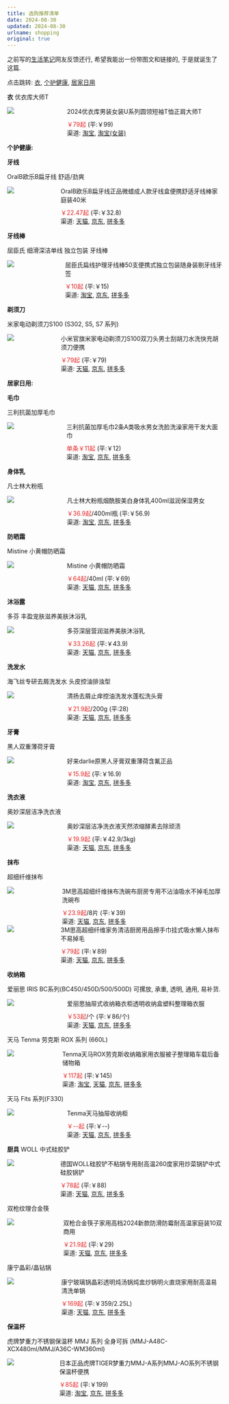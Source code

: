 ```yaml
---
title: 选购推荐清单
date: 2024-08-30
updated: 2024-08-30
urlname: shopping
original: true
---
```

之前写的[生活笔记](/post/life-notes)网友反馈还行, 希望我能出一份带图文和链接的, 于是就诞生了这篇.
<!--more-->
点击跳转: [衣](#衣), [个护健康](#个护健康), [居家日用](#居家日用)

<div id="衣"/>

**衣**
优衣库大师T
<div style="display: flex;">
  <div style="width: 130px;">
    <img src="/picture/2024-08-30_10-12-49.jpg">
  </div>
  <div style="padding-left: 10px">
    <div>2024优衣库男装女装U系列圆领短袖T恤正肩大师T</div>
    <div style="margin-top: 10px"><span style="color:#e62828">￥79起</span> (平:￥99)</div>
    <div >渠道: <a href="https://uland.taobao.com/coupon/edetail?e=6dZBLCEqU%2BulhHvvyUNXZfh8CuWt5YH5OVuOuRD5gLJMmdsrkidbOUV9IBA4kmjLxk%2BeBis4XAxHr%2FRcavd77GG5nSY4RdGD%2FkqQx6o0RmYaR1JpsBnrDynKNDH3y%2Bweuxuj0qbV0sS4bVlo0QJT9KkZQi7JkfSgQ9QCyZlHKF%2BOOiX2Bc1NdUPXNp9l2fVz4f0HIhfRlCfK%2FkUHLifSs7niWF9jicFOo02EkWgRm1LQHYnBV6egeLea1xV7%2BxAwBEoaIN4Ose5WvcM5XKTP%2Bpy2gzo744YQc1UTgFTnIfHxQhUgHt4YlKIyoh%2FWg%2FEukj7DNgliTXCdSoYdoEE2iA%3D%3D&traceId=213de2a117249929983143322e6e83&union_lens=lensId%3APUB%401724992988%40213f33f2_0ebf_191a1982511_e285%40026qGRI0Mw4uKMcTdsCmo13V%40eyJmbG9vcklkIjo4MDY3NCwiic3BtQiiI6Il9wb3J0YWxfdjJfcGFnZXNfcHJvbW9fZ29vZHNfaW5kZXhfaHRtIiiwiic3JjRmxvb3JJZCI6IjgwNjc0In0ie%3BtkScm%3AselectionPlaza_site_4358%3Bscm%3A1007.30148.329090.pub_search-item_6e16d125-69e0-4503-9038-bd9c52b8462b_">淘宝</a>, <a href="https://s.click.taobao.com/t?e=m%3D2%26s%3DA%2BRd9yrSoFBw4vFB6t2Z2ueEDrYVVa64g3vZOarmkFi53hKxp7mNFiR5%2BH%2FcjJJ249R3CbGBnR0FAvjU8V96Zug8%2BWZ7mGwcnYphurpnMR4Al5wSPB27UtBH5tSNdIpA8mL8HhJ3EdVrH4ks4QyiY4z4rjZDGVMAaxywkqvHLejUTBxNyFgQ2pESMSIvSnZOMN7NXhFCiymXCQW8BtBCCP1H3kv58uxWqEnqsugtWE2Ec7l%2F15dnWj9SYoR9bEUnvP47Zh1TGehvj%2Fzn19%2F9gpGZ9wPRcXV%2BQ%2FMlsmagC3RKHbfo7Z4n5BvDq7weM34jxiXvDf8DaRs%3D&union_lens=lensId%3APUB%401724992819%40216640ab_0ebd_191a19591d2_7a88%40024nPmbCWZwTYO3FPB8zFJ8I%40eyJmbG9vcklkIjo4MDY3NCwiic3BtQiiI6Il9wb3J0YWxfdjJfcGFnZXNfcHJvbW9fZ29vZHNfaW5kZXhfaHRtIiiwiic3JjRmxvb3JJZCI6IjgwNjc0In0ie%3BtkScm%3AselectionPlaza_site_4358%3Bscm%3A1007.30148.329090.pub_search-item_71372d50-6001-4c31-9082-6a1b268feea3_">淘宝(女装)</a></div>
  </div>
</div>

<div id="个护健康"/>

**个护健康:**

**牙线**

OralB欧乐B扁牙线 舒适/劲爽
<div style="display: flex;">
  <div style="width: 130px;">
    <img src="/picture/2024-08-30_17-04-36.jpg">
  </div>
  <div style="padding-left: 10px">
    <div>OralB欧乐B扁牙线正品微蜡成人款牙线盒便携舒适牙线棒家庭装40米</div>
    <div style="margin-top: 10px"><span style="color:#e62828">￥22.47起</span> (平:￥32.8)</div>
    <div >渠道: <a href="https://s.click.taobao.com/t?e=m%3D2%26s%3DBCwc4ESzEM9w4vFB6t2Z2ueEDrYVVa64YUrQeSeIhnK53hKxp7mNFiR5%2BH%2FcjJJ2sL8BDUO%2BnSEFAvjU8V96Zug8%2BWZ7mGwcnYphurpnMR4Al5wSPB27UtBH5tSNdIpA8mL8HhJ3EdVrH4ks4QyiY4z4rjZDGVMAcyMlktjGnWclU%2BGYOOENidBgjN93lgd3vFPiMfT9Ujw54VyMPJOB3%2FVCNjpKwt%2FEiM9W0eaEDcmZfb3Hox4RALTO8hVXH49zb%2FnUHMQd61%2FGCUoWt8%2BaTFFzQeSXzIFOSPuPApTfRL0sxJ6JYatRpKJn5AyUbPoV&union_lens=lensId%3APUB%401725008710%40213dbddb_0e66_191a2880cf9_970d%40026rspBxcqy74yi3cASOF1kO%40eyJmbG9vcklkIjo4MDY3NCwiic3BtQiiI6Il9wb3J0YWxfdjJfcGFnZXNfcHJvbW9fZ29vZHNfaW5kZXhfaHRtIiiwiic3JjRmxvb3JJZCI6IjgwNjc0In0ie%3BtkScm%3AselectionPlaza_site_4358%3Bscm%3A1007.30148.329090.pub_search-item_341f495f-5daf-49c6-a417-b2da0857ea19_">天猫</a>, <a href="https://union-click.jd.com/jdc?e=618%7Cpc%7C&p=JF8BARIJK1olXg4GUl5cAEoSA18IGloRWwYGVFlZCUMRAV9MRANLAjZbERscSkAJHTdNTwcKBlMdBgABFksWAmsOG18VWgIDXFhfFxJSXzI4WwgVR259FFs4bFFtRglJR1MUG1VrNFJROEonAG4KGFgXVA4FUG5tCEwnQgEIGFoWWAAGVm5cOEsRAGsJGlITVQIAXFptD0seMzRddV9BVAIDUQwOC0IVUDg4K2sWbQECXUpbegpFF2l6K2sVbQUyVF9dAEgSAW4AHVMJXQQDXVtZFEsRAGsJGlITVQYDU1ptCkoWB2Y4K2sRW3ZSHAAdDClPCghdGht9BHt_EgAffAx5ATRSEyBrHl9WNgEtaQh8RTR9K14l">京东</a>, <a href="https://mobile.yangkeduo.com/duo_coupon_landing.html?goods_id=15235175248&pid=41453169_293850628&goods_sign=E9_2oeZYrcRgBAnxwvbdstFIXwvLfkNB_Jd9NdDv52&cpsSign=CC_240830_41453169_293850628_bee4bf4a7d316fcba2ac981fc6b0cabe&_x_ddjb_act=%7B%22st%22%3A%221%22%7D&duoduo_type=2">拼多多</a></div>
  </div>
</div>

**牙线棒**

屈臣氏 细滑深洁单线 独立包装 牙线棒
<div style="display: flex;">
  <div style="width: 130px;">
    <img src="/picture/2024-08-30_17-08-29.jpg">
  </div>
  <div style="padding-left: 10px">
    <div>屈臣氏扁线护理牙线棒50支便携式独立包装随身装剔牙线牙签</div>
    <div style="margin-top: 10px"><span style="color:#e62828">￥10起</span> (平:￥15)</div>
    <div >渠道: <a href="https://s.click.taobao.com/t?e=m%3D2%26s%3Dou7BIbPVBwtw4vFB6t2Z2ueEDrYVVa64g3vZOarmkFi53hKxp7mNFiR5%2BH%2FcjJJ27TzwvcGs2eMFAvjU8V96Zug8%2BWZ7mGwcnYphurpnMR4Al5wSPB27UtBH5tSNdIpA8mL8HhJ3EdVrH4ks4QyiY4z4rjZDGVMAiygV7i2mPX7nCIpQlsP56VDJguF1uJ77CB9NvMSclpIVq5UPweGMELz7BouRO7peKuEkLCdPqn4MPsiygyPQ9aM70AliNjwJcn7ARWQ6ocV0hb0k2TPv%2BG5KHOQOD12OzdcyLjm4Zu09h99WWxHgpsYl7w3%2FA2kb&union_lens=lensId%3APUB%401725008875%4021059aba_0ecb_191a28a8ed6_362b%400275zmRD8ZZTslRbsUfyznii%40eyJmbG9vcklkIjo4MDY3NCwiic3BtQiiI6Il9wb3J0YWxfdjJfcGFnZXNfcHJvbW9fZ29vZHNfaW5kZXhfaHRtIiiwiic3JjRmxvb3JJZCI6IjgwNjc0In0ie%3BtkScm%3AselectionPlaza_site_4358%3Bscm%3A1007.30148.329090.pub_search-item_58156a8f-3482-4d51-8063-a8a99da39737_">淘宝</a>, <a href="https://union-click.jd.com/jdc?e=618%7Cpc%7C&p=JF8BARIJK1olXwIDVVZVCUkTBF8IGlsVXQUKVVleDU0fAF9MRANLAjZbERscSkAJHTdNTwcKBlMdBgABFksWA28IGFMUWgUHUlZeFxJSXzI4HyBwLlJVUSo-VT1wYh18RRgRPEJANFJROEonAG4KGFgXVA4FUG5tCEwnQgEIHV0RWA4HVm5cOEsRAGsJGlMUXwYAVlttD0seMzRddV9BVAIDUQwOC0IVUDg4K2sWbQECXUpbegpFF2l6K2sVbQUyVF9dAEsWAmgIGlIJXQICVV9fFEsRAGsJGlMUXgYDVlxtCkoWB2Y4K2tlOGNLFAgNfElqADRrTzJoXXNwETYWChN5AQl8XTBtOw5WVloEeDVOaBBOK14l">京东</a>, <a href="https://mobile.yangkeduo.com/duo_coupon_landing.html?goods_id=259882542&pid=41453169_293850628&goods_sign=E9T2omUzgLpgBAnxwvbdsqIsQjWUW7Xq_J6DACv6by&cpsSign=CC_240830_41453169_293850628_e4894ddebf55cb6238b3cec8f3829a23&_x_ddjb_act=%7B%22st%22%3A%221%22%7D&duoduo_type=2">拼多多</a></div>
  </div>
</div>


**剃须刀**

米家电动剃须刀S100 (S302, S5, S7 系列)
<div style="display: flex;">
  <div style="width: 130px;">
    <img src="/picture/2024-08-30_16-58-32.jpg">
  </div>
  <div style="padding-left: 10px">
    <div>小米官旗米家电动剃须刀S100双刀头男士刮胡刀水洗快充胡须刀便携</div>
    <div style="margin-top: 10px"><span style="color:#e62828">￥79起</span> (平:￥79)</div>
    <div >渠道: <a href="https://s.click.taobao.com/t?e=m%3D2%26s%3D3uLbmTaOnXBw4vFB6t2Z2ueEDrYVVa64YUrQeSeIhnK53hKxp7mNFiR5%2BH%2FcjJJ2lHrq09pQKx0FAvjU8V96Zug8%2BWZ7mGwcnYphurpnMR4Al5wSPB27UtBH5tSNdIpA8mL8HhJ3EdVrH4ks4QyiY4z4rjZDGVMA56F5Zqo3WVe%2BIXecXv9yqv1SarTXhIOT%2FcbizUjsed9oiSB3o2d%2BH%2B%2FSCeVBAME9R0lFLbo4JBmITDkKK0YG%2Fdbe%2FXWsi12ju4sSErMzeryMJi1gYBJvNFSsXCNd9EoxE59iYTGkDbXThu38KHQcJiHEdUBcCdgW%2BzaiG9GT9YywPtx8qiSrcQ%3D%3D&union_lens=lensId%3APUB%401725008280%40212c11a3_2201_191a2817d3a_d2a2%400224Fo1aObHUXnAbKQ5jHAxJ%40eyJmbG9vcklkIjo4MDY3NCwiic3BtQiiI6Il9wb3J0YWxfdjJfcGFnZXNfcHJvbW9fZ29vZHNfaW5kZXhfaHRtIiiwiic3JjRmxvb3JJZCI6IjgwNjc0In0ie%3BtkScm%3AselectionPlaza_site_4358%3Bscm%3A1007.30148.329090.pub_search-item_7a1adf3b-38de-46e0-b031-a91fa729d601_">天猫</a>, <a href="https://union-click.jd.com/jdc?e=618%7Cpc%7C&p=JF8BAQcJK1olXDYCVV9cCUwWBWYKHlIlGVlaCgFtUQ5SQi0DBUVNGFJeSwUIFxlJX3EIGloUXAEDUldfDUIIWipURmtzIWN2Ai1ZSylkUzV8AV5OKwFJKQgtBEcnAl8LGlkWXgQLXFlZOHsXBF9edVsUXAcDVVtdC0knAl8IHVgRXAcLVlpVCEoSM2gIEmtOCGgGAFdZCU5FUGwBGQhCbTYyV25aCEIDBR1JSU8TLzYyVG5eOEsWA2cIGloSXQcLSF5cCUgfBnMIHVgRXAcLVlpaCE8QM20JGl8cbTYyISMDUTZ_eC9cHxpNNFtyNT87eE11XyRDdVlmIgdmFlwNCR8eZBdzGghsLTYHZA">京东</a>, <a href="https://mobile.yangkeduo.com/duo_coupon_landing.html?goods_id=586195514997&pid=41453169_293850628&goods_sign=E9z2KhG3SOFgBAnxwvbdsrIuaQo8UZNV_JQXRRG3IMU&cpsSign=CC_240830_41453169_293850628_b99ed30978178ef3aab2ccfc76eb2244&_x_ddjb_act=%7B%22st%22%3A%221%22%7D&duoduo_type=2">拼多多</a></div>
  </div>
</div>

<div id="居家日用"/>

**居家日用:**

**毛巾**

三利抗菌加厚毛巾
<div style="display: flex;">
  <div style="width: 130px;">
    <img src="/picture/2024-08-30_11-39-49.jpg">
  </div>
  <div style="padding-left: 10px">
    <div>三利抗菌加厚毛巾2条A类吸水男女洗脸洗澡家用干发大面巾</div>
    <div style="margin-top: 10px"><span style="color:#e62828">单条￥11起</span> (平:￥12)</div>
    <div >渠道: <a href="https://s.click.taobao.com/t?e=m%3D2%26s%3DijKSugIYHK9w4vFB6t2Z2ueEDrYVVa64YUrQeSeIhnK53hKxp7mNFiR5%2BH%2FcjJJ2ypfo343NwN0FAvjU8V96Zug8%2BWZ7mGwcnYphurpnMR4Al5wSPB27UtBH5tSNdIpA8mL8HhJ3EdVrH4ks4QyiY4z4rjZDGVMA9wuojHulLY2CbQDM35gOLP1SarTXhIOTUdDn0Cj7EhMIdWPTLryf1RgmVf%2FYp4M560f7a65W6Om31TcedKT6JV64b5ViiCmBcukXLLwbhKp8tLDWAPCoso%2BDKwFLEd9Q5dUsQ8NYvbj%2B58h5pKGYuyZUAbTa1tZ83uEEEQUrtpnGDF1NzTQoPw%3D%3D&union_lens=lensId%3APUB%401724997004%402146b347_0eb2_191a1d56d38_99bc%400265JezLH5T0Zpzet6Dafyzb%40eyJmbG9vcklkIjo4MDY3NCwiic3BtQiiI6Il9wb3J0YWxfdjJfcGFnZXNfcHJvbW9fZ29vZHNfaW5kZXhfaHRtIiiwiic3JjRmxvb3JJZCI6IjgwNjc0In0ie%3BtkScm%3AselectionPlaza_site_4358%3Bscm%3A1007.30148.329090.pub_search-item_005e9afe-3bce-409b-9022-bae8849f73dc_">淘宝</a>, <a href="https://union-click.jd.com/jdc?e=618%7Cpc%7C&p=JF8BAQ4JK1olXwQAVVhYC04XB18IGloUXgYAVVdYDkknRzBQRQQlBENHFRxWFlVPRjtUBABAQlRcCEBdCUoWAG8KGlIQWwQdDRsBVXt8eAdjZCB8FWNiBD5ZWxNnQAt8cANDUQoyVW5eCUkUAG0BE1wRbTYCU24fZhBCbS1YRAZNbQcyVFheDUMfAGkIGlMVXzYFVFdtUx55BzsBH1oQD1UBXVwOX3snM2w4HFscSQBwFQxJDjknM284GGsVXAYKV15eDUsUBHMIH1IRXAQeVFheDUMfAGkJHFISVTYAVV9ZAXsnMwt2fRlDJ1R6XSkoeBBqAjJeGAdjNlZUIDBfCUNKYzYKWhgcHWBKDDcHVTsnBl8">京东</a>, <a href="https://mobile.yangkeduo.com/duo_coupon_landing.html?goods_id=491119506778&pid=41453169_293850628&goods_sign=E9D20DNOC85gBAnxwvbdsuTuL7plf3MD_JQq2E02h8i&cpsSign=CC_240830_41453169_293850628_9a158068b841af1de6c5491b76379944&_x_ddjb_act=%7B%22st%22%3A%221%22%7D&duoduo_type=2">拼多多</a></div>
  </div>
</div>

**身体乳**

凡士林大粉瓶
<div style="display: flex;">
  <div style="width: 130px;">
    <img src="/picture/2024-08-30_12-34-42.jpg">
  </div>
  <div style="padding-left: 10px">
    <div>凡士林大粉瓶烟酰胺美白身体乳400ml滋润保湿男女</div>
    <div style="margin-top: 10px"><span style="color:#e62828">￥36.9起</span>/400ml瓶 (平:￥56.9)</div>
    <div >渠道: <a href="https://s.click.taobao.com/t?e=m%3D2%26s%3D45UuSycpfstw4vFB6t2Z2ueEDrYVVa64YUrQeSeIhnK53hKxp7mNFiR5%2BH%2FcjJJ2RB3R4rQ88FcFAvjU8V96Zug8%2BWZ7mGwcnYphurpnMR4Al5wSPB27UtBH5tSNdIpA8mL8HhJ3EdVrH4ks4QyiY4z4rjZDGVMA%2Fp0jvryeGb5HNEhsu7Hj2f1SarTXhIOT%2FcbizUjsed8AefKg1NmUnvt%2FEG5vuQlRjT33hxmC4E1xRxjIleDkW6RevfgQWW4NUK%2BUq57wNZmMJi1gYBJvNFSsXCNd9EoxE59iYTGkDbXThu38KHQcJsdObJWPLFZ6o78KeqxqaS6cBnQj1r%2B3uQ%3D%3D&union_lens=lensId%3APUB%401724996973%400bbb1138_0e61_191a1d4f569_d697%40022kDlnuJAxwfHr6FY2rxM2N%40eyJmbG9vcklkIjo4MDY3NCwiic3BtQiiI6Il9wb3J0YWxfdjJfcGFnZXNfcHJvbW9fZ29vZHNfaW5kZXhfaHRtIiiwiic3JjRmxvb3JJZCI6IjgwNjc0In0ie%3BtkScm%3AselectionPlaza_site_4358%3Bscm%3A1007.30148.329090.pub_search-item_e71ac637-1553-400e-93fc-750e63103611_">淘宝</a>, <a href="https://union-click.jd.com/jdc?e=618%7Cpc%7C&p=JF8BARIJK1olXwQLXF1cCkofB18IGlodVQ4DUVleCUMTAl9MRANLAjZbERscSkAJHTdNTwcKBlMdBgABFksWAmcAE1oQWgUDXFpcFxJSXzI4TjgQFX53NgI_DQtRSA91HRlxGXRUNFJROEonAG4KGFgXVA4FUG5tCEwnQgEIHlsdWg8KVm5cOEsRAGoAE1gSVA8AV15tD0seMzRddV9BVAIDUQwOC0IVUDg4K2sWbQECXUpbegpFF2l6K2sVbQUyVF9dAUIeAWoMGFgJXQYDU11fFEsRAGoAE1gSXA4HVVZtCkoWB2Y4K2tgIFhbKTYmSB8TQihNWyQWVWB5VSIfAEh5ARx3Gj9XX1YDABorCBxrBQ54K14l">京东</a>, <a href="https://mobile.yangkeduo.com/duo_coupon_landing.html?goods_id=512669426245&pid=41453169_293850628&goods_sign=E9r21Tc0XNFgBAnxwvbdsvL4RZHfS5tf_J2l6FB94y&cpsSign=CC_240830_41453169_293850628_cde44bb9299814c0440e783b1d3b384a&_x_ddjb_act=%7B%22st%22%3A%221%22%7D&duoduo_type=2">拼多多</a></div>
  </div>
</div>

**防晒霜**

Mistine 小黄帽防晒霜
<div style="display: flex;">
  <div style="width: 130px;">
    <img src="/picture/2024-08-30_13-48-26.jpg">
  </div>
  <div style="padding-left: 10px">
    <div>Mistine 小黄帽防晒霜</div>
    <div style="margin-top: 10px"><span style="color:#e62828">￥64起</span>/40ml (平:￥69)</div>
    <div >渠道: <a href="https://s.click.taobao.com/t?e=m%3D2%26s%3DsKF5ciI2MmVw4vFB6t2Z2ueEDrYVVa64YUrQeSeIhnK53hKxp7mNFiR5%2BH%2FcjJJ2mvd6270fcEUFAvjU8V96Zug8%2BWZ7mGwcnYphurpnMR4Al5wSPB27UtBH5tSNdIpA8mL8HhJ3EdVrH4ks4QyiY4z4rjZDGVMABizlFEWC1FgSnEeX2MbJXv1SarTXhIOT%2FcbizUjsed%2FKYPyW%2FCAmi3qcLF3MJyIp%2BC6HEQcYteSP6DGaaBhscNwKJ4hn2DI%2Bjd0ie292NRmjO9AJYjY8CXJ%2BwEVkOqHFdIW9JNkz7%2FgDXc3BRboPmyx3X8hB4isWSUyKPTYbbg05hDCuE8TSLA%3D%3D&union_lens=lensId%3APUB%401724996335%40210713e5_0dc8_191a1cb3927_0b6e%400224FFQw8jLRzfcOYA6m1Um8%40eyJmbG9vcklkIjo4MDY3NCwiic3BtQiiI6Il9wb3J0YWxfdjJfcGFnZXNfcHJvbW9fZ29vZHNfaW5kZXhfaHRtIiiwiic3JjRmxvb3JJZCI6IjgwNjc0In0ie%3BtkScm%3AselectionPlaza_site_4358%3Bscm%3A1007.30148.329090.pub_search-item_d1f84776-068d-43bc-b93a-670499a45d53_">天猫</a>, <a href="https://union-click.jd.com/jdc?e=618%7Cpc%7C&p=JF8BARQJK1olXwMEU1lYDUkQB18IGloVXQ8BVV5dDUInRzBQRQQlBENHFRxWFlVPRjtUBABAQlRcCEBdCUoXA2YLGlsVWA8dDRsBVXsXYxZKGz4UL2NFHDoKCjVWeApYQBh1UQoyVW5eCUkUAG0BE1wRbTYCU24fZhdPQSpQRA_M25_Wx-xaOEonA2kLHlMdWwcEUl5UAXsQA2Y4QA57WVILUF9YWhgUCm1bTGslbQUyU15UHE1lQj0cHSklbQYyV25dCUsfAW0KE14QWBoCVFlUDUgLA2kLHlMdWwcEVVxZCXsVAm4MEmslbXZnMRcdXhtjARILSBxhJG9kISQnXxRMRQEKfS9TNn5kXApfTSJMcClyHR0lWDY">京东</a>, <a href="https://mobile.yangkeduo.com/duo_coupon_landing.html?goods_id=604188716471&pid=41453169_293850628&goods_sign=E9j2LsY60yNgBAnxwvbdsi1dWTuwbYw9_JQimSsNlO7&cpsSign=CC_240830_41453169_293850628_171cee31f7db11aa3257cfddb760d708&_x_ddjb_act=%7B%22st%22%3A%221%22%7D&duoduo_type=2">拼多多</a></div>
  </div>
</div>

**沐浴露**

多芬 丰盈宠肤滋养美肤沐浴乳
<div style="display: flex;">
  <div style="width: 130px;">
    <img src="/picture/2024-08-30_14-00-05.jpg">
  </div>
  <div style="padding-left: 10px">
    <div>多芬深层营润滋养美肤沐浴乳</div>
    <div style="margin-top: 10px"><span style="color:#e62828">￥33.26起</span> (平:￥43.9)</div>
    <div >渠道: <a href="https://s.click.taobao.com/t?e=m%3D2%26s%3Dt37dPBK3Q1Vw4vFB6t2Z2ueEDrYVVa64YUrQeSeIhnK53hKxp7mNFiR5%2BH%2FcjJJ22E12WrGPIFcFAvjU8V96Zug8%2BWZ7mGwcnYphurpnMR4Al5wSPB27UtBH5tSNdIpA8mL8HhJ3EdVrH4ks4QyiY4z4rjZDGVMAle6TfSqo9R%2FMn5BRE6jmEdQ2z3ln47SDzvBPhy%2F2XP%2F2H3xO08tWaT0JNftUgyv9nDvARKYfcUKVTrOoD%2BqAjULEkqTedE399KEV1g6mN9AjcXYzkph0sVB7h2WEjFhCcSpj5qSCmbA%3D&union_lens=lensId%3APUB%401724997393%402104cc1a_0ed0_191a1db5b49_7818%40027Bgt1HAEG1DB7qgEikGqqW%40eyJmbG9vcklkIjo4MDY3NCwiic3BtQiiI6Il9wb3J0YWxfdjJfcGFnZXNfcHJvbW9fZ29vZHNfaW5kZXhfaHRtIiiwiic3JjRmxvb3JJZCI6IjgwNjc0In0ie%3BtkScm%3AselectionPlaza_site_4358%3Bscm%3A1007.30148.329090.pub_search-item_51a03d4a-4437-45ff-8ff5-53be4280455d_">天猫</a>, <a href="https://union-click.jd.com/jdc?e=618%7Cpc%7C&p=JF8BARQJK1olXwICUV9aDUISB18IHVgTXQMFZBoCUBVIMzZNXhpXVhgcDBsJVFRMVnBaRQcLXQABUl5YD1RORjNVKyRzPlFnNBU_ajhfeCh0eEFLBmEFCC5RBHsWM2wJGVgWXw8KU1ptOEsQMzxmXwRNGFIeje743Oqu19aQz-eqiI-Zg-XIOEonA2kLHlMdWw4AVlhZDnsQA2Y4QA57WVILUF9YWhgUCm1bTGslbQUyU15UHE1lQj0cHSklbQYyV25dCUsfAG8JGV0WXhoCVV9bAUILA2kLHlMdWw4BUF9cCnsVAm4MEmslbXR0MwELDDhCSw9_Qx1UKUBUUiZddUx-cQEKbSJSOnEKAC0VQwBldTFRaD8lWDY">京东</a>, <a href="https://mobile.yangkeduo.com/duo_coupon_landing.html?goods_id=389944050070&pid=41453169_293850628&goods_sign=E932-KA0_wJgBAnxwvbdshOJ62tAhNFP_JQiQ9exdST&cpsSign=CC_240830_41453169_293850628_25d7e227196be321262b3eea5abe570e&_x_ddjb_act=%7B%22st%22%3A%221%22%7D&duoduo_type=2">拼多多</a></div>
  </div>
</div>

**洗发水**

海飞丝专研去屑洗发水 头皮控油排浊型
<div style="display: flex;">
  <div style="width: 130px;">
    <img src="/picture/2024-08-30_14-12-00.jpg">
  </div>
  <div style="padding-left: 10px">
    <div>清扬去屑止痒控油洗发水蓬松洗头膏</div>
    <div style="margin-top: 10px"><span style="color:#e62828">￥21.9起</span>/200g (平:28)</div>
    <div >渠道: <a href="https://s.click.taobao.com/t?e=m%3D2%26s%3DBoo8RZuniENw4vFB6t2Z2ueEDrYVVa64YUrQeSeIhnK53hKxp7mNFiR5%2BH%2FcjJJ2YIvkjn1x%2BFYFAvjU8V96Zug8%2BWZ7mGwcnYphurpnMR4Al5wSPB27UtBH5tSNdIpA8mL8HhJ3EdVrH4ks4QyiY4z4rjZDGVMAcZA5nJKEnf8HCRf5QZF%2BZqQ6sZp7gNLmb4%2BNtrBbTSzNKU8KKfRDiddt%2FLbepwjJblKi3H8UrIKgSTSH%2Bl%2BRvrLcuuGyw3ww%2Bnfk%2FEnSQzO0zvIVVx%2BPc2%2F51BzEHetfxglKFrfPmkzgk553RHFro8D5ZWo7rPWjgNOFPYPzMn3GDF1NzTQoPw%3D%3D&union_lens=lensId%3APUB%401724998356%4021674b44_0dd0_191a1ea0e31_8917%400264d67rK3Ormyu3hz7Yb6rU%40eyJmbG9vcklkIjo4MDY3NCwiic3BtQiiI6Il9wb3J0YWxfdjJfcGFnZXNfcHJvbW9fZ29vZHNfaW5kZXhfaHRtIiiwiic3JjRmxvb3JJZCI6IjgwNjc0In0ie%3BtkScm%3AselectionPlaza_site_4358%3Bscm%3A1007.30148.329090.pub_search-item_fbc94779-eed1-47e9-a0fc-a233a19dce72_">天猫</a>, <a href="https://union-click.jd.com/jdc?e=618%7Cpc%7C&p=JF8BAR4JK1olXwMCUV1UAE8RBl8IGloUXwQFVVdfCUonRzBQRQQlBENHFRxWFlVPRjtUBABAQlRcCEBdCUoWAW0PGlIXXAcdDRsBVXtORm9MfyxQCGVUMl85UgNuXTMMfhJTUQoyVW5eCUkUAG0BE1wRbTYCU24OZg9IWypcB4Kl-NKj7YrkkJ-rvLqBgIyuyDYDZF5bC04fC2YKElwVVQYyU15UOBBCbWtcEl8UWFRRV1dfWxwnM18LK1wVVBIEJh8PHE1lM18IK1glXQcCXF1YD0kRCm4UG1kVVQ4ASF5bC04fC2YKElsWXQIyVl9cDEInM19IXAJuPllfEBkJawhQBW1wRy5SGVIGEVYzDwtRCg9hHSddK295LwUlUihuM2o4">京东</a>, <a href="https://mobile.yangkeduo.com/duo_coupon_landing.html?goods_id=244588148402&pid=41453169_293850628&goods_sign=E9b2mpjYCCZgBAnxwvbdsvNUsG3X9fGg_JGTBJM54B&cpsSign=CC_240830_41453169_293850628_2035e73340981531860e5a4ad3a4cb9d&_x_ddjb_act=%7B%22st%22%3A%221%22%7D&duoduo_type=2">拼多多</a></div>
  </div>
</div>

**牙膏**

黑人双重薄荷牙膏
<div style="display: flex;">
  <div style="width: 130px;">
    <img src="/picture/2024-08-30_14-24-12.jpg">
  </div>
  <div style="padding-left: 10px">
    <div>好来darlie原黑人牙膏双重薄荷含氟正品</div>
    <div style="margin-top: 10px"><span style="color:#e62828">￥15.9起</span> (平:￥16.9)</div>
    <div >渠道: <a href="https://s.click.taobao.com/t?e=m%3D2%26s%3D%2BaEyoZCPVbNw4vFB6t2Z2ueEDrYVVa64YUrQeSeIhnK53hKxp7mNFiR5%2BH%2FcjJJ27h4alIUqGKYFAvjU8V96Zug8%2BWZ7mGwcnYphurpnMR4Al5wSPB27UtBH5tSNdIpA8mL8HhJ3EdVrH4ks4QyiY4z4rjZDGVMAsvZKWyM4Nr6698%2FFQt8V29yk5%2FdCBq8ScPS0xXYM4NdBOt9F3nKO16LR0%2FkiVxkVfyIwIxcC%2BvCrRn2q7BG2oKM70AliNjwJcn7ARWQ6ocUd6tU78uXLo%2BbpmJpTbEr25irSgXg3Kyo%3D&union_lens=lensId%3APUB%401724998997%400b510772_0e8b_191a1f3d571_9ba3%400272AmUbpcxS6wwzoDbbsquo%40eyJmbG9vcklkIjo4MDY3NCwiic3BtQiiI6Il9wb3J0YWxfdjJfcGFnZXNfcHJvbW9fZ29vZHNfaW5kZXhfaHRtIiiwiic3JjRmxvb3JJZCI6IjgwNjc0In0ie%3BtkScm%3AselectionPlaza_site_4358%3Bscm%3A1007.30148.329090.pub_search-item_b1110306-f1af-403b-9eb2-e476c5e8a899_">淘宝</a>, <a href="https://union-click.jd.com/jdc?e=618%7Cpc%7C&p=JF8BAQQJK1olXwQAVVpfDU0WCl8BH1sQWwUyEAEFVhQnWipNWhkeQxhaEQoBFxBCHD1WR0UcWQYHUl1CUQ5LXl9eTgRPLwRkXTwlfj1xdxFUfx5yXANyWFJtCXsUAm0LGFkcVQEGZG5dD3tEbTpYWAZNCRpeDhttCXsXBWwNE1MdXQEDUl9dOEwXCl9TTjURCQ8GVVsPW0geATxfK2slXjYFVFdJDjlWUXsOaWslXTYBZF5cCEIeCm0MHlgQQQYCUl9fDFcXBWwNE1MdXQIAVFpdOEkWAmsBK2slWkFlFAEoWh98VDNOThtmBm0GUlwJWypJbS1OTy9IVAVnKFkOQUxQQjJzQmsQbQ">京东</a>, <a href="https://mobile.yangkeduo.com/duo_coupon_landing.html?goods_id=590728126784&pid=41453169_293850628&goods_sign=E9H2K-BtH9RgBAnxwvbdsmS1CFAA4jxN_JQ1g8ii3Kd&cpsSign=CC_240830_41453169_293850628_57601e92b17beb34535b8ad448155698&_x_ddjb_act=%7B%22st%22%3A%221%22%7D&duoduo_type=2">拼多多</a></div>
  </div>
</div>

**洗衣液**

奥妙深层洁净洗衣液
<div style="display: flex;">
  <div style="width: 130px;">
    <img src="/picture/2024-08-30_15-10-18.jpg">
  </div>
  <div style="padding-left: 10px">
    <div>奥妙深层洁净洗衣液天然浓缩酵素去除顽渍</div>
    <div style="margin-top: 10px"><span style="color:#e62828">￥19.9起</span> (平:￥42.9/3kg)</div>
    <div >渠道: <a href="https://s.click.taobao.com/t?e=m%3D2%26s%3DW94%2FkN7Zphlw4vFB6t2Z2ueEDrYVVa64YUrQeSeIhnK53hKxp7mNFiR5%2BH%2FcjJJ2jd5%2B3QZM494FAvjU8V96Zug8%2BWZ7mGwcnYphurpnMR4Al5wSPB27UtBH5tSNdIpA8mL8HhJ3EdVrH4ks4QyiY4z4rjZDGVMAdeblozadheEKXNZTMiFy0uXMw5BD%2B7QPxGTqeyCsSx6Cl2V%2Fhg6LNNPRoBV3SfekgnYXr9cACSKiOqU54O0cCau%2BGrJNZN%2B%2FcHol32lR%2BtHUqKWYqyfTDM7AMx9cWAx%2B48AobiSRKq4DwNmmy6%2BqwXEqY%2Bakgpmw&umpChannel=bybtqdyh&u_channel=bybtqdyh&union_lens=lensId%3APUB%401725001801%40212cbfc1_0e7c_191a21e9f3c_8648%40021LUS05prSP95uKlAR1bvba%40eyJmbG9vcklkIjo4MDY3NCwiic3BtQiiI6Il9wb3J0YWxfdjJfcGFnZXNfcHJvbW9fZ29vZHNfaW5kZXhfaHRtIiiwiic3JjRmxvb3JJZCI6IjgwNjc0In0ie%3BtkScm%3AselectionPlaza_site_4358%3Bscm%3A1007.30148.329090.pub_search-item_c0b109d3-d37c-489e-bc84-60608a8b4ae2_">天猫</a>, <a href="https://union-click.jd.com/jdc?e=618%7Cpc%7C&p=JF8BAP4JK1olXDYCVV9dCE0RC28KGV4lGVlaCgFtUQ5SQi0DBUVNGFJeSwUIFxlJX3EIGloVXQAEXF5fCk4IWipURmt1JQNYIiE-ASkVQzJYTVt0KnlRVAY9BEcnAl8LGlkWXgQLXFlZOHsXBF9DdVolXDYCUl1ZCUoXC28OGV8cbQECXW4GXSUTV2YMGl5HDgULVg0KOHsnAF8PG1IBW3RDBkpbensnA18LK1sUXQ4AVVxeCU0eH28JGFsSWhoCUl1ZCUoXC28JHFIRbQQDVVpUOHsnRTd-YgZjJFVCADlcaDRzcCxPWjt3HGJXOlwNSkJuRTUARBttXgIKLF9VDnsSMw">京东</a>, <a href="https://mobile.yangkeduo.com/duo_coupon_landing.html?goods_id=597277430400&pid=41453169_293850628&goods_sign=E9D2KXrMrBRgBAnxwvbdstUDu6HdkSEj_JEmHhOBgK&cpsSign=CC_240830_41453169_293850628_864dacca33f2ab261bbe49048817b0f1&_x_ddjb_act=%7B%22st%22%3A%221%22%7D&duoduo_type=2">拼多多</a></div>
  </div>
</div>

**抹布**

超细纤维抹布
<div style="display: flex;">
  <div style="width: 130px;">
    <img src="/picture/2024-08-30_15-25-25.jpg">
  </div>
  <div style="padding-left: 10px">
    <div>3M思高超细纤维抹布洗碗布厨房专用不沾油吸水不掉毛加厚洗碗布</div>
    <div style="margin-top: 10px"><span style="color:#e62828">￥23.9起</span>/8片 (平:￥39)</div>
    <div >渠道: <a href="https://s.click.taobao.com/t?e=m%3D2%26s%3DUUz%2B56EoubRw4vFB6t2Z2ueEDrYVVa64YUrQeSeIhnK53hKxp7mNFiR5%2BH%2FcjJJ2QW6IjNi7xUMFAvjU8V96Zug8%2BWZ7mGwcnYphurpnMR4Al5wSPB27UtBH5tSNdIpA8mL8HhJ3EdVrH4ks4QyiY4z4rjZDGVMAZSqwRZxkuOEByrCWDCe8tP1SarTXhIOT%2FcbizUjsed8OAJXXtmb8e%2Bh6CXkYl6IBa178BubpdKCfHUCwFSSBhmX01qLHJXiNHFz%2FjBfLZhWMJi1gYBJvNFSsXCNd9EoxE59iYTGkDbXThu38KHQcJsdqdoYCI%2FKYw5QNzyfHkv2cBnQj1r%2B3uQ%3D%3D&union_lens=lensId%3APUB%401725002508%40213c6c74_0eb7_191a2296a08_3e86%400261Nv9W8IUpdG4DhHsywndp%40eyJmbG9vcklkIjo4MDY3NCwiic3BtQiiI6Il9wb3J0YWxfdjJfcGFnZXNfcHJvbW9fZ29vZHNfaW5kZXhfaHRtIiiwiic3JjRmxvb3JJZCI6IjgwNjc0In0ie%3BtkScm%3AselectionPlaza_site_4358%3Bscm%3A1007.30148.329090.pub_search-item_06a80a75-3cf6-46d0-ac3d-b8de2d78c5f4_">天猫</a>, <a href="https://union-click.jd.com/jdc?e=618%7Cpc%7C&p=JF8BAQ8JK1olXQ8EXV5ZC00SBV8IGloRXAABU1pfCUweA19MRANLAjZbERscSkAJHTdNTwcKBlMdBgABFksWAmsJHVgSWQQDU1ddFxJSXzI4ciVULg9UBgY9TTlMWz0Oey4QVQdxJFJROEonAG4KGFgXVA4FUG5tCEwnQgENGl8dVTYDZF5bC08WAmwOHlwcWAYyU15UOBBCbWtcEl8UWFRRV1dfWxwnM18LK1wVVBIEJh8PHE1lM18IK1glXQcCXF5cDksXB2kUG1gWWAcHSF5bC08WAmwOHlodWw4yVl9cDEInM19fWTJqLnJpCF8LChAXYB1yYS1WKwJSISMzCg9Pe2pQSS0cXFNLFRs7VBdLM2o4">京东</a>, <a href="https://mobile.yangkeduo.com/duo_coupon_landing.html?goods_id=423480411936&pid=41453169_293850628&goods_sign=E9n2wPMoubRgBAnxwvbdsle8ztz2hG1Q_Jd0PNG7Ra&cpsSign=CC_240830_41453169_293850628_434293a156d0dbdf5588cba1e6b29112&_x_ddjb_act=%7B%22st%22%3A%221%22%7D&duoduo_type=2">拼多多</a></div>
  </div>
</div>
<div style="display: flex;">
  <div style="width: 130px;">
    <img src="/picture/2024-08-30_15-27-28.jpg">
  </div>
  <div style="padding-left: 10px">
    <div>3M思高超细纤维家务清洁厨房用品擦手巾挂式吸水懒人抹布不易掉毛</div>
    <div style="margin-top: 10px"><span style="color:#e62828">￥79起</span> (平:￥89)</div>
    <div >渠道: <a href="https://s.click.taobao.com/t?e=m%3D2%26s%3D08RcgMkUFsZw4vFB6t2Z2ueEDrYVVa64YUrQeSeIhnK53hKxp7mNFiR5%2BH%2FcjJJ2IViZTjYf%2BZEFAvjU8V96Zug8%2BWZ7mGwcnYphurpnMR4Al5wSPB27UtBH5tSNdIpA8mL8HhJ3EdVrH4ks4QyiY4z4rjZDGVMAf0NmCfEcRpd%2B2peed19TSS2N3w62FhAJdEJ%2FUzPnGCcKccGvEEwQcgHVxBKjurNw380s9uNhi%2BV5R9SXfJUddLTO8hVXH49zb%2FnUHMQd61%2FGCUoWt8%2BaTNaQOsd5M3zPcJEd8XKt96Hwgn7BjBatyqJn5AyUbPoV&union_lens=lensId%3APUB%401725002508%40213c6c74_0eb7_191a2296a09_3ea0%4002691On41ThJRhTbbQ8f6Khq%40eyJmbG9vcklkIjo4MDY3NCwiic3BtQiiI6Il9wb3J0YWxfdjJfcGFnZXNfcHJvbW9fZ29vZHNfaW5kZXhfaHRtIiiwiic3JjRmxvb3JJZCI6IjgwNjc0In0ie%3BtkScm%3AselectionPlaza_site_4358%3Bscm%3A1007.30148.329090.pub_search-item_06a80a75-3cf6-46d0-ac3d-b8de2d78c5f4_">天猫</a>, <a href="https://union-click.jd.com/jdc?e=618%7Cpc%7C&p=JF8BAQwJK1olXwMLVVtUDEIWBF8IGloUXAcHXV1cCEknRzBQRQQlBENHFRxWFlVPRjtUBABAQlRcCEBdCUoWAm4NElgUXQQdDRsBVXtpURpzbCB9XmVAAB0HXjJtCiQBSEVlUQoyVW5eCUkUAG0BE1wRbTYCU24fZklLAG4LHmsUbQYEV1pcCUkWCmsOGl8lWgYLZAUIZk9DCmsJHglGXg8ABwltOHsUM2gIEk8TL0dQQFgvOHsXM2w4G1oVVA8LVlxYCkoLA2wLHFkQQQYEV1pcCUkWBWkNHlglXwcDUFdtOHtrcBpOSQMVW35xUFcEVklsYwReGhh3G1VsViM2aCkVfih4YwhSKnl1PA4WOE4n">京东</a>, <a href="TEMPLhttps://mobile.yangkeduo.com/duo_coupon_landing.html?goods_id=227614944332&pid=41453169_293850628&goods_sign=E9v2lpSmkthgBAnxwvbdsu6dxSN9SCy9_JQUdu7xkaD&cpsSign=CC_240830_41453169_293850628_a8a0a91cb7d813ac879b2111b2cd8eae&_x_ddjb_act=%7B%22st%22%3A%221%22%7D&duoduo_type=2ATE">拼多多</a></div>
  </div>
</div>

**收纳箱**

爱丽思 IRIS BC系列(BC450/450D/500/500D) 
可摞放, 承重, 透明, 通用, 易补货.
<div style="display: flex;">
  <div style="width: 130px;">
    <img src="/picture/2024-08-30_15-42-46.jpg">
  </div>
  <div style="padding-left: 10px">
    <div>爱丽思抽屉式收纳箱衣柜透明收纳盒塑料整理箱衣服</div>
    <div style="margin-top: 10px"><span style="color:#e62828">￥53起</span>/个 (平:￥86/个)</div>
    <div >渠道: <a href="https://s.click.taobao.com/t?e=m%3D2%26s%3DLsYY4mAdv7Rw4vFB6t2Z2ueEDrYVVa64YUrQeSeIhnK53hKxp7mNFiR5%2BH%2FcjJJ2va2ZZp%2BKc9sFAvjU8V96Zug8%2BWZ7mGwcnYphurpnMR4Al5wSPB27UtBH5tSNdIpA8mL8HhJ3EdVrH4ks4QyiY4z4rjZDGVMAVBAa%2FhqTFvn9R7R4oT9ML6Q6sZp7gNLmb4%2BNtrBbTSwx%2BC7Qm6FLQDNQhz8iwWVWY4GkT1RZ8u2eKkM3w4LM5HaIchE6z9BTwzIL0vH%2F3vVCxJKk3nRN%2FfShFdYOpjfQYdDt0XOR%2F6Z9axSNmgPlEJZL9MxNHM93hy1FQimrqpFxKmPmpIKZsA%3D%3D&union_lens=lensId%3APUB%401725003577%40212ce97e_0e0f_191a239b6cc_3f17%40021x8EDydULV7CVoBmSvFw9I%40eyJmbG9vcklkIjo4MDY3NCwiic3BtQiiI6Il9wb3J0YWxfdjJfcGFnZXNfcHJvbW9fZ29vZHNfaW5kZXhfaHRtIiiwiic3JjRmxvb3JJZCI6IjgwNjc0In0ie%3BtkScm%3AselectionPlaza_site_4358%3Bscm%3A1007.30148.329090.pub_search-item_153d0765-8690-42c8-83b9-1f8b246ce994_">天猫</a>, <a href="https://union-click.jd.com/jdc?e=618%7Cpc%7C&p=JF8BARgJK1olXwIBVVhbDkwQCl8IGloUXgIEXFtaC0InRzBQRQQlBENHFRxWFlVPRjtUBABAQlRcCEBdCUoWAGsOE14SXg8dDRsBVXtoYxZjbAMPH2NRIiAWWipOfApYeQxTUQoyVW5eCUkUAG0BE1wRbTYCU24fZp2_jLuXnI2s3dOL2InspEsUAV8JK1sTXgIDVVtYCEgRBmo4HFscbV1XOloJAU8WBj1bGFIXDlEyZG5eOEwXCnsOaRpHSQBwZG5dOEgnA24IE1kXXw4HUVdBCEoXA2wJB1sTXgIDVVtfAU8eCm04GVoUWQ8yZG4vfixIVWt7ThN1Kl5nUDpZeE1vUw9DEwd7X3B7EzkqAB9kSyRbRl4SAmVmZFtt">京东</a>, <a href="https://mobile.yangkeduo.com/duo_coupon_landing.html?goods_id=495582731401&pid=41453169_293850628&goods_sign=E9L20QlGoh1gBAnxwvbdskeD-303J7n6_JANg1ZaIO&cpsSign=CC_240830_41453169_293850628_67ab1a8c5b0fb7d74971fd353d98125e&_x_ddjb_act=%7B%22st%22%3A%221%22%7D&duoduo_type=2">拼多多</a></div>
  </div>
</div>

天马 Tenma 劳克斯 ROX 系列 (660L)
<div style="display: flex;">
  <div style="width: 130px;">
    <img src="/picture/2024-08-30_16-17-14.jpg">
  </div>
  <div style="padding-left: 10px">
    <div>Tenma天马ROX劳克斯收纳箱家用衣服被子整理箱车载后备储物箱</div>
    <div style="margin-top: 10px"><span style="color:#e62828">￥117起</span> (平:￥145)</div>
    <div >渠道: <a href="https://s.click.taobao.com/t?e=m%3D2%26s%3D6yp%2B80JX%2Fe1w4vFB6t2Z2ueEDrYVVa64g3vZOarmkFi53hKxp7mNFiR5%2BH%2FcjJJ2vp5h%2F%2FZUHP0FAvjU8V96Zug8%2BWZ7mGwcnYphurpnMR4Al5wSPB27UtBH5tSNdIpA8mL8HhJ3EdVrH4ks4QyiY4z4rjZDGVMASOHBKeJ7ho%2BgFd2iucECtf1SarTXhIOTUdDn0Cj7EhNaDpr6w1izlyE5O8i5ZwhytRO2KPxBxINZ0AEoDF9e2rJrveOrQcVNb70GJ5L7E15ABAgAEQvzJHB6Jd9pUfrR1KilmKsn0wzuYykX%2B%2FA126G7%2B82tFCVHxiXvDf8DaRs%3D&union_lens=lensId%3APUB%401725005754%400bf8e0ca_0e5d_191a25af0b7_52ca%40022yAeuhfUQb4vF7VJ0Ox24U%40eyJmbG9vcklkIjo4MDY3NCwiic3BtQiiI6Il9wb3J0YWxfdjJfcGFnZXNfcHJvbW9fZ29vZHNfaW5kZXhfaHRtIiiwiic3JjRmxvb3JJZCI6IjgwNjc0In0ie%3BtkScm%3AselectionPlaza_site_4358%3Bscm%3A1007.30148.329090.pub_search-item_1993d6dd-003c-45b5-a4b7-fa3dbd27df96_">淘宝</a>, <a href="https://s.click.taobao.com/t?e=m%3D2%26s%3DOEw0e4S%2FTYtw4vFB6t2Z2ueEDrYVVa64YUrQeSeIhnK53hKxp7mNFiR5%2BH%2FcjJJ2KkX7ND%2BPk0AFAvjU8V96Zug8%2BWZ7mGwcnYphurpnMR4Al5wSPB27UtBH5tSNdIpA8mL8HhJ3EdVrH4ks4QyiY4z4rjZDGVMA72nD9K%2F2kFflZhL0aKFyoaLWMw3EOEsya4IwMROmDeI2FTLssZPfoTtA0c2a%2Bmec47BOmFkAQHktN5v7I8eoKt77Brbu6%2BGMluN3gvejNA%2FQnXbaupcQbHB6Jd9pUfrR1KilmKsn0wzOwDMfXFgMfhIjP5Uhv22U%2FekQ6yMmbdTkE0mBCWJK9sYl7w3%2FA2kb&union_lens=lensId%3APUB%401725005570%402105593d_0eb8_191a25821df_67dc%40024w9JYqg23ZpJlu6SXc0e2%40eyJmbG9vcklkIjo4MDY3NCwiic3BtQiiI6Il9wb3J0YWxfdjJfcGFnZXNfcHJvbW9fZ29vZHNfaW5kZXhfaHRtIiiwiic3JjRmxvb3JJZCI6IjgwNjc0In0ie%3BtkScm%3AselectionPlaza_site_4358%3Bscm%3A1007.30148.329090.pub_search-item_f071c5a7-45c5-43a5-ab7a-6974e5d3d4a1_">天猫</a>, <a href="https://union-click.jd.com/jdc?e=618%7Cpc%7C&p=JF8BARIJK1olXwIDVl9dDkwVAl8IGloQWgcGU19fCkoRBV9MRANLAjZbERscSkAJHTdNTwcKBlMdBgABFksWAmoPGl8SXAQAVVhbFxJSXzI4aFlzD1ADDwU_YSlAVB9sbz9wFmB9JFJROEonAG4KGFgXVA4FUG5tCEwnQgEIGFsUWAcCUm5cOEsRAGsJGl8dXAAEUF5tD0seMzRddV9BVAIDUQwOC0IVUDg4K2sWbQECXUpbegpFF2l6K2sVbQUyVF9dAUIeAW0NGFIJXQMHUltdFEsRAGsJGl8dXAcLXV5tCkoWB2Y4K2tjJk9AUwUDWDtnayRNS1xKI05rVFkndjV5AR1vYCVxWXlSJB5VfUlxcC94K14l">京东</a>, <a href="https://mobile.yangkeduo.com/duo_coupon_landing.html?goods_id=427852023532&pid=41453169_293850628&goods_sign=E9H2wfe5OHhgBAnxwvbdslaQHxhw79yd_JwVHgtoOX&cpsSign=CC_240830_41453169_293850628_9a19767bd47225525f145fd23be63f39&_x_ddjb_act=%7B%22st%22%3A%221%22%7D&duoduo_type=2">拼多多</a></div>
  </div>
</div>

天马 Fits 系列(F330)
<div style="display: flex;">
  <div style="width: 130px;">
    <img src="/picture/2024-08-30_16-07-09.jpg">
  </div>
  <div style="padding-left: 10px">
    <div>Tenma天马抽屉收纳柜</div>
    <div style="margin-top: 10px"><span style="color:#e62828">￥--起</span> (平:￥--)</div>
    <div >渠道: <a href="https://s.click.taobao.com/t?e=m%3D2%26s%3Dq%2F4kWhkXxSlw4vFB6t2Z2ueEDrYVVa64YUrQeSeIhnK53hKxp7mNFiR5%2BH%2FcjJJ2%2BipiI%2FIXQAYFAvjU8V96Zug8%2BWZ7mGwcnYphurpnMR4Al5wSPB27UtBH5tSNdIpA8mL8HhJ3EdVrH4ks4QyiY4z4rjZDGVMA72nD9K%2F2kFflZhL0aKFyoaLWMw3EOEsyJN2owMjhufwDudUsQ2T%2BdidE5VSOW%2BIUK1P7mj2E2ICtRCZmI4PTeMHaBr%2BkFmAathff8UGQW6uJktZhjc%2BSHk%2FuprW1TdmBLeMqtJBmsqA7UfBzWVx00WVSJf0BLu9ScSpj5qSCmbA%3D&union_lens=lensId%3APUB%401725005292%40213d2ad3_0ebf_191a253e560_60e9%40023iWuNdnFVOVZKu38dQZiVv%40eyJmbG9vcklkIjo4MDY3NCwiic3BtQiiI6Il9wb3J0YWxfdjJfcGFnZXNfcHJvbW9fZ29vZHNfaW5kZXhfaHRtIiiwiic3JjRmxvb3JJZCI6IjgwNjc0In0ie%3BtkScm%3AselectionPlaza_site_4358%3Bscm%3A1007.30148.329090.pub_search-item_8c87d5ed-ee21-4db0-91db-7db0be7f02a8_">天猫</a>, <a href="https://union-click.jd.com/jdc?e=618%7Cpc%7C&p=JF8BARIJK1olXwICXV5eCEwWBV8IGlsUXQAAUVZbAE4SAl9MRANLAjZbERscSkAJHTdNTwcKBlMdBgABFksWA24IHVkQVQAKUVtcFxJSXzI4fyteCFpjLlk_ewtCSmdoaDBzJGFCJFJROEonAG4KGFgXVA4FUG5tCEwnQgEIGFocXwYHUm5cOEsRAGsJGl8XWA8EV19tD0seMzRddV9BVAIDUQwOC0IVUDg4K2sWbQECXUpbegpFF2l6K2sVbQUyVF9dAEgSBGsKH1MJXQcGV1ZUFEsRAGsJGl8XXwMEVFdtCkoWB2Y4K2tzXVBVMQs7dTlsdxNOfDpMHVZ_NyUIADN5AR9qQyNhPFgEJgZVTRARRh1NK14l">京东</a>, <a href="https://mobile.yangkeduo.com/duo_coupon_landing.html?goods_id=619653420976&pid=41453169_293850628&goods_sign=E9T2Mix2KSRgBAnxwvbdsoaveb_iPwwY_JQo2JijuXD&cpsSign=CC_240830_41453169_293850628_cba4184d1a1d4e1fb5ad722b7386daf8&_x_ddjb_act=%7B%22st%22%3A%221%22%7D&duoduo_type=2">拼多多</a></div>
  </div>
</div>

**厨具**
WOLL 中式硅胶铲
<div style="display: flex;">
  <div style="width: 130px;">
    <img src="/picture/2024-08-30_16-25-20.jpg">
  </div>
  <div style="padding-left: 10px">
    <div>德国WOLL硅胶铲不粘锅专用耐高温260度家用炒菜锅铲中式硅胶锅铲</div>
    <div style="margin-top: 10px"><span style="color:#e62828">￥78起</span> (平:￥88)</div>
    <div >渠道: <a href="https://uland.taobao.com/coupon/edetail?e=flGlDR85aiqlhHvvyUNXZfh8CuWt5YH5OVuOuRD5gLJMmdsrkidbOUV9IBA4kmjLCKSz6NMEOpN4Sj3Jby%2BoiW7BKdkisBGkdixYPhoxARe4bWCFnVLVUSvd9yoTqcvDs8BKtj8yPcH0TcIixZTmmAcY88rbnPan2cFY6qAkBQtOFUR35%2BdL6USRZbi7YBRvNFhEu4eaQl9UOkjz4xTLXUPcVKIA99LU9ps73PoHu8jxw%2FsTnzqCJJ7tXYdlgtu4KOpyAb65i023GXpSbfs48uf87CbQ6R7pR%2BuipZ2TaugWoAFabuoJmwWy0pSXTbzmUP1nNN845d76b08Z0n%2BVpRlQAZr1cimSonv6QcvcARY%3D&traceId=213d8c0a17250063318713639ef9f4&union_lens=lensId%3APUB%401725006294%402133eb9b_0eb8_191a2632dde_4451%4002gGpFsOW2oQQ2QHkdp9lP2%40eyJmbG9vcklkIjo4MDY3NCwiic3BtQiiI6Il9wb3J0YWxfdjJfcGFnZXNfcHJvbW9fZ29vZHNfaW5kZXhfaHRtIiiwiic3JjRmxvb3JJZCI6IjgwNjc0In0ie%3BtkScm%3AselectionPlaza_site_4358%3Bscm%3A1007.30148.329090.pub_search-item_7d89841e-9112-4759-bf9f-8266ceca5e8e_">天猫</a>, <a href="TEhttps://union-click.jd.com/jdc?e=618%7Cpc%7C&p=JF8BAQgJK1olWw4FU1lYAEkUM2wBHF0SXwQGUltaOA9IWzFXKwJQGEdAX0BDUA5DX3BTTkRHA1ocV1daDkwVAWsOHlwKBENeCW4jWgJ2aBtgaDhuBWZyFxsUXzJ2QhNOF1clXDYBVVxeC0keC2gMK2sVWjZDOlxbCU8RM244G10WWQcDU1pZCEkfBV8PG1IlBlNsUApUDEoSUTwLEllGCjYyZF1tD0seF2l6WgkBW3QyZF5tC3sXAm8AGVoXXQAEUEJdCEIeAWwUG10WWQcDU1pYDUwRAF8KGloRVDYyZBkGawwSRjRsb11zGFVqUlkHSQJodCsLTDUXWwRpKDdafjZjfBAMU1pqKnwyUW4MPLATE">京东</a>, <a href="https://mobile.yangkeduo.com/duo_coupon_landing.html?goods_id=6879441510&pid=41453169_293850628&goods_sign=E9j2o_BFDPJgBAnxwvbdsqvn7We4YJKV_JQoWQa0Vmd&cpsSign=CC_240830_41453169_293850628_0add80d3db402f6594bab0116b1f2272&_x_ddjb_act=%7B%22st%22%3A%221%22%7D&duoduo_type=2">拼多多</a></div>
  </div>
</div>

双枪纹理合金筷
<div style="display: flex;">
  <div style="width: 130px;">
    <img src="/picture/2024-08-30_16-30-45.jpg">
  </div>
  <div style="padding-left: 10px">
    <div>双枪合金筷子家用高档2024新款防滑防霉耐高温家庭装10双商用</div>
    <div style="margin-top: 10px"><span style="color:#e62828">￥21.9起</span> (平:￥29)</div>
    <div >渠道: <a href="https://uland.taobao.com/coupon/edetail?e=BSYqC9myzXSlhHvvyUNXZfh8CuWt5YH5OVuOuRD5gLJMmdsrkidbOWgpcJRl3wFwcV%2FlEyhmp8ANQQuTbu3YQSVDYfSI71XJKXMqVh8zFCOQwKKffKXf%2FDYLEppJFehb1dLQzXdAolRyBpTUjwDhm3IE4r7wqPNK7NjcxRIBfQbVM%2Fe4LpP7OspriPKHhT6jDnErH%2FCYjdQp9pAr%2F4Vw4klS5XEjHI%2BKLbE9Ri4Or%2FOJYAQrf9w8qyOmH3QXIs%2FHpjocuvRdouN%2Bx43hri%2BGUZbeyMeRBELMLnUzNReqwV1pYXbcPIAeIxCP44GcN1gFyUxONJCwrimaQVLI4g1bXkwNBUbTsArs&traceId=210468d017250066369556579e9395&union_lens=lensId%3APUB%401725006629%4021508b10_0e1a_191a26849e5_72a3%400223mBGKRRsZkjIIPa24TlVl%40eyJmbG9vcklkIjo4MDY3NCwiic3BtQiiI6Il9wb3J0YWxfdjJfcGFnZXNfcHJvbW9fZ29vZHNfaW5kZXhfaHRtIiiwiic3JjRmxvb3JJZCI6IjgwNjc0In0ie%3BtkScm%3AselectionPlaza_site_4358%3Bscm%3A1007.30148.329090.pub_search-item_3fd3ddb6-42bd-4bb3-afdb-8c3642e212d0_">天猫</a>, <a href="https://union-click.jd.com/jdc?e=618%7Cpc%7C&p=JF8BAQgJK1olXwQAV15dCEwVBV8LH1kWWg4DZBoCUBVIMzZNXhpXVhgcDBsJVFRMVnBaRQcLXgIAV1lVCVRORjNVKxMQB0BkV1wea1FXYwRqfEFUOXlCIz5RBHsWM2wJGVgWXw8KU1ptOEsQMy1mzPeJiYCtg-fY3_q7M244G10WWQcDU1dZC08SB18PG1IlBlNsUApUDEoSUTwLEllGCjYyZF1tD0seF2l6WgkBW3QyZF5tC3sXAm8AGF4XXQQLUUJdD0gXAmwUG10WWQcDU1dfCU4RCl8KGloRVDYyZD8lCzFlYQ5AEwZNJVlBCykncBd3WxdBXDUXKWVyFRteVj8fWzdpYwZuWnQyUW4">京东</a>, <a href="https://mobile.yangkeduo.com/duo_coupon_landing.html?goods_id=409693372058&pid=41453169_293850628&goods_sign=E932_QnuQA5gBAnxwvbdspr-IsieuWMo_JQU3szFfzU&cpsSign=CC_240830_41453169_293850628_b97de1550fb0edf65b18c18fe9591205&_x_ddjb_act=%7B%22st%22%3A%221%22%7D&duoduo_type=2">拼多多</a></div>
  </div>
</div>

康宁晶彩/晶钻锅
<div style="display: flex;">
  <div style="width: 130px;">
    <img src="/picture/2024-08-30_16-40-29.jpg">
  </div>
  <div style="padding-left: 10px">
    <div>康宁玻璃锅晶彩透明炖汤锅炖盅炒锅明火直烧家用耐高温易清洗单锅</div>
    <div style="margin-top: 10px"><span style="color:#e62828">￥169起</span> (平:￥359/2.25L)</div>
    <div >渠道: <a href="https://s.click.taobao.com/t?e=m%3D2%26s%3DxewK1hMgJZRw4vFB6t2Z2ueEDrYVVa64YUrQeSeIhnK53hKxp7mNFiR5%2BH%2FcjJJ298pdfoP7SHQFAvjU8V96Zug8%2BWZ7mGwcnYphurpnMR4Al5wSPB27UtBH5tSNdIpA8mL8HhJ3EdVrH4ks4QyiY4z4rjZDGVMAt%2Boa398grF4HCRf5QZF%2BZqQ6sZp7gNLmb4%2BNtrBbTSw0oteLhxf0joqIpAgpTqqPsYk07mxCOsR7O441%2BRLT4fZMiorWC%2BISk%2F0%2FPy5VoW%2B0zvIVVx%2BPc2%2F51BzEHetfxglKFrfPmkzgk553RHFro7SLGR7xqEEi6TQJ0n4vhIbGDF1NzTQoPw%3D%3D&union_lens=lensId%3APUB%401725007295%400bf8d986_0e48_191a27274b1_1833%40026Nq6m0WYcyxTEOrnP30L3M%40eyJmbG9vcklkIjo4MDY3NCwiic3BtQiiI6Il9wb3J0YWxfdjJfcGFnZXNfcHJvbW9fZ29vZHNfaW5kZXhfaHRtIiiwiic3JjRmxvb3JJZCI6IjgwNjc0In0ie%3BtkScm%3AselectionPlaza_site_4358%3Bscm%3A1007.30148.329090.pub_search-item_bef01eb8-14d5-4444-81f3-f9cf92e37b38_">天猫</a>, <a href="https://union-click.jd.com/jdc?e=618%7Cpc%7C&p=JF8BAPsJK1olXDYLUV9ZC0InRzBQRQQlBENHFRxWFlVPRjtUBABAQlRcCEBUDUoTAGYXQh5JADZ3Eiw8cxVPXA93bQdXWFAEBBk4dg53D2M4GmsWXAQBV1xUAEwTM18IHGtDMwYDVV9cCUsQBWw4GmsVWwUGVV9bDUsfBmwLK1wVVDZZATBZXEITAmpaSFgcX1VVZG5tC3sQA2YcHSlUDxIEJm5tCHsUM28JG1IRWgAKUF5YFEsSA20OE0cVWwUGVV9bDUsSCm0JK1kUXAILZG5tUA1zXhVdHwxrPwFEJFkufDJuQSZ2HiFIMwRXA1s4TBhJQxFpegNTAntjAG5YOA">京东</a>, <a href="https://mobile.yangkeduo.com/duo_coupon_landing.html?goods_id=635422889417&pid=41453169_293850628&goods_sign=E9X2MZhpK11gBAnxwvbdsmEMUUSYqWiT_JQc09BLN1i&cpsSign=CC_240830_41453169_293850628_0fc29ecbe8bb38451246616c73f3e4b5&_x_ddjb_act=%7B%22st%22%3A%221%22%7D&duoduo_type=2">拼多多</a></div>
  </div>
</div>

**保温杯**

虎牌梦重力不锈钢保温杯 MMJ 系列
全身可拆 (MMJ-A48C-XCX480ml/MMJ/A36C-WM360ml)
<div style="display: flex;">
  <div style="width: 130px;">
    <img src="/picture/2024-08-30_16-48-26.jpg">
  </div>
  <div style="padding-left: 10px">
    <div>日本正品虎牌TIGER梦重力MMJ-A系列MMJ-AO系列不锈钢保温杯便携</div>
    <div style="margin-top: 10px"><span style="color:#e62828">￥85起</span> (平:￥199)</div>
    <div >渠道: <a href="https://s.click.taobao.com/t?e=m%3D2%26s%3DnH%2BfPNZhG2Bw4vFB6t2Z2ueEDrYVVa64g3vZOarmkFi53hKxp7mNFiR5%2BH%2FcjJJ2naEDCL2gD2sFAvjU8V96Zug8%2BWZ7mGwcnYphurpnMR4Al5wSPB27UtBH5tSNdIpA8mL8HhJ3EdVrH4ks4QyiY4z4rjZDGVMAk%2BJe0i9bV3%2F0W%2F0AyedX3P1SarTXhIOT%2FcbizUjsed%2BTKgq3BAW8ib2TE7SB1WF%2BQQJfw2LT8h%2FeJtTNawIkCvndZo8vC6hLaSYI6HbSL0CjO9AJYjY8CXJ%2BwEVkOqHFdIW9JNkz7%2FgDXc3BRboPmzncxYGC%2BFLwKOPJY0OPI8e9Gf2zmUiveQ%3D%3D&union_lens=lensId%3APUB%401725007638%402133ed8c_0ee3_191a277aef0_730d%400254ZLlCwr4tmAm3pQNSDvZi%40eyJmbG9vcklkIjo4MDY3NCwiic3BtQiiI6Il9wb3J0YWxfdjJfcGFnZXNfcHJvbW9fZ29vZHNfaW5kZXhfaHRtIiiwiic3JjRmxvb3JJZCI6IjgwNjc0In0ie%3BtkScm%3AselectionPlaza_site_4358%3Bscm%3A1007.30148.329090.pub_search-item_1acfaa7b-945b-431c-a780-1ab5c187f5b2_">淘宝</a>, <a href="https://union-click.jd.com/jdc?e=618%7Cpc%7C&p=JF8BARAJK1olXQADVltdDkwWBl8IGloUXAcEXVdcAEwnRzBQRQQlBENHFRxWFlVPRjtUBABAQlRcCEBdCUoWAm4OElIUVQEdDRsBVXsURT9QfiFINWQAVxU6Tw9gXScNeiF1UQoyVW5eCUkUAG0BE1wRbTYCU24LZksWAm4JElsUXAEyVW5dDkgTAm4OHV0cXAUBZFldAXtMVgEMT1IRXANQB11UChhAM184GGsSXQ8WUiwcWl8RcV84G2sWbQYDVFZeDU4RA2oKB1sVXQAFUEJdDkgTAm4OHVwdWw8GZFxcCU8eM184XQNjJFt0LQ0dXCwRUzNoeQtSGlZSDAgVZklHQWZxXQEdAkZ6V1o0DQ5TBV8NKw">京东</a>, <a href="https://mobile.yangkeduo.com/duo_coupon_landing.html?goods_id=339743405446&pid=41453169_293850628&goods_sign=E9b27XAGCxJgBAnxwvbdsi1gRPvCc9QY_JPng1ZnpL&cpsSign=CC_240830_41453169_293850628_2cde434b0a9aeafaf5ce46313cd0e9dc&_x_ddjb_act=%7B%22st%22%3A%221%22%7D&duoduo_type=2">拼多多</a></div>
  </div>
</div>


<!-- TEMPLATE
<div style="display: flex;">
  <div style="width: 130px;">
    <img src="/picture/TEMPLATE.jpg">
  </div>
  <div style="padding-left: 10px">
    <div>TEMPLATE</div>
    <div style="margin-top: 10px"><span style="color:#e62828">￥TEMPLATE起</span> (平:￥TEMPLATE)</div>
    <div >渠道: <a href="TEMPLATE">天猫</a>, <a href="TEMPLATE">京东</a>, <a href="TEMPLATE">拼多多</a></div>
  </div>
</div> -->
